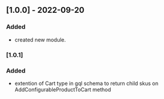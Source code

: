 ## [1.0.0] - 2022-09-20
### Added
- created new module.

### [1.0.1]
### Added
- extention of Cart type in gql schema to return child skus on AddConfigurableProductToCart method
